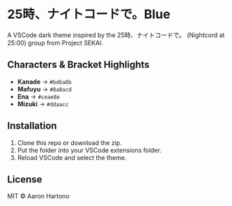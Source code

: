 # 25時、ナイトコードで。Blue

A VSCode dark theme inspired by the 25時、ナイトコードで。 (Nightcord at 25:00) group from Project SEKAI.

## Characters & Bracket Highlights

- **Kanade** → `#bd6a8b`
- **Mafuyu** → `#8a8acd`
- **Ena** → `#ceae8e`
- **Mizuki** → `#ddaacc`

## Installation

1. Clone this repo or download the zip.
2. Put the folder into your VSCode extensions folder.
3. Reload VSCode and select the theme.

## License

MIT © Aaron Hartono
